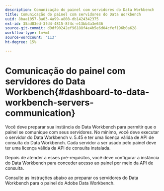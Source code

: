 ```yaml
---
description: Comunicação do painel com servidores do Data Workbench
title: Comunicação do painel com servidores do Data Workbench
uuid: 8baa1057-8a03-4a99-a808-db1424342375
exl-id: 35ad83ed-3fd4-4815-8f4c-e13bb4a3e636
source-git-commit: d9df90242ef96188f4e4b5e6d04cfef196b0a628
workflow-type: tm+mt
source-wordcount: '113'
ht-degree: 15%

---
```


# Comunicação do painel com servidores do Data Workbench{#dashboard-to-data-workbench-servers-communication}

Você deve preparar sua instância do Data Workbench para permitir que o painel se comunique com seus servidores. No mínimo, você deve executar o servidor do Data Workbench v. 5.45 e ter uma licença válida de API de consulta do Data Workbench. Cada servidor a ser usado pelo painel deve ter uma licença válida da API de consulta instalada.

Depois de atender a esses pré-requisitos, você deve configurar a instância do Data Workbench para conceder acesso ao painel por meio da API de consulta.

Consulte as instruções abaixo ao preparar os servidores do Data Workbench para o painel do Adobe Data Workbench.
